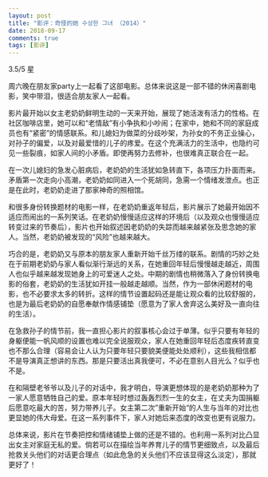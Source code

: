 ```yaml
---
layout: post
title: "影评：奇怪的她 수상한 그녀 （2014）"
date: 2018-09-17
comments: true
tags: [影评]
---
```


3.5/5 星

周六晚在朋友家party上一起看了这部电影。总体来说这是一部不错的休闲喜剧电影，笑中带泪，很适合朋友家人一起看。

影片最开始以女主老奶奶鲜明生动的一天来开始，展现了她活泼有活力的性格。在社区咖啡店里，她可以和“老情敌”有小争执和小吵闹；在家中，她和不同的家庭成员也有“紧密”的情感联系。和儿媳妇为做菜的分歧吵架，为孙女的不务正业操心，对孙子的偏爱，以及对最爱惜的儿子的疼爱。在这个充满活力的生活中，也隐约可见一些裂痕，如家人间的小矛盾。即使再努力去修补，也很难真正联合在一起。

在一次儿媳妇的急发心脏病后，老奶奶的生活犹如急转直下，各项压力扑面而来。矛盾第一次走向小高潮，老奶奶如同进入一个死胡同，急需一个情绪发泄点。也正是在此时，老奶奶走进了那家神奇的照相馆。

和很多身份转换题材的电影一样，在老奶奶重返年轻后，影片展示了她最开始因不适应而闹出的一系列笑话。在老奶奶慢慢适应这样的环境后（以及观众也慢慢适应转变过来的节奏后），影片也开始叙述因老奶奶的失踪而越来越紧张及思念她的家人。当然，老奶奶被发现的“风险”也越来越大。

巧合的是，老奶奶又与原本的朋友家人重新开始千丝万缕的联系。剧情的巧妙之处在于前期老奶奶与家人看似渐行渐远的关系，在她重回年轻后慢慢越走越近，周围人也似乎越来越发现她身上的可爱迷人之处。中期的剧情也稍微落入了身份转换电影的俗套，老奶奶的生活犹如开挂一般越走越顺。当然，作为一部休闲题材的电影，也不必要求太多的转折。这样的情节设置起码还是能让观众看的比较舒服的，也是为最后老奶奶的自愿奉献作情感铺垫（愿意为了家人舍弃这么美好及一直向往的生活）。

在急救孙子的情节前，我一直担心影片的叙事核心会过于单薄。似乎只要有年轻的身躯便能一帆风顺的设置也难以完全说服观众，家人在她重回年轻后态度疾转直变也不那么合理（容易会让人认为只要年轻只要貌美便能处处顺利），这些我相信都不是导演真正想讲的东西。那是只要活出真我便可，不必在意别人目光么？似乎也不是。

在和隔壁老爷爷以及儿子的对话中，我才明白，导演更想体现的是老奶奶那种为了一家人愿意牺牲自己的爱。原本年轻时想过轰轰烈烈一生的女主，在丈夫为国捐躯后愿意吃最大的苦，努力带养儿子。女主第二次”重新开始“的人生与当年的对比也更显她的伟大母爱。在这一系列事件下，家人对她后来态度的改变也更有说服力。

总体来说，影片在节奏把控和情绪铺垫上做的还是不错的。也利用一系列对比凸显出女主对家庭无私的爱。倘若可以在描绘当年养育儿子的情节更细致点，以及最后抢救关头他们的对话更合理点（如此危急的关头他们不应该显得这么淡定），那就更好了！